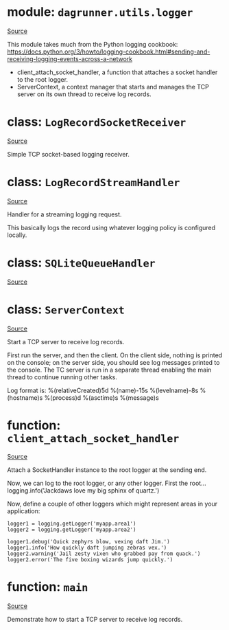 # module: `dagrunner.utils.logger`

[Source](../dagrunner/utils/logger.py#L0)

This module takes much from the Python logging cookbook:
https://docs.python.org/3/howto/logging-cookbook.html#sending-and-receiving-logging-events-across-a-network

- client_attach_socket_handler, a function that attaches a socket handler to the root
  logger.
- ServerContext, a context manager that starts and manages the TCP server on its own
  thread to receive log records.

# class: `LogRecordSocketReceiver`

[Source](../dagrunner/utils/logger.py#L98)

Simple TCP socket-based logging receiver.

# class: `LogRecordStreamHandler`

[Source](../dagrunner/utils/logger.py#L49)

Handler for a streaming logging request.

This basically logs the record using whatever logging policy is
configured locally.

# class: `SQLiteQueueHandler`

[Source](../dagrunner/utils/logger.py#L132)

# class: `ServerContext`

[Source](../dagrunner/utils/logger.py#L174)

Start a TCP server to receive log records.

First run the server, and then the client. On the client side, nothing is printed
on the console; on the server side, you should see log messages printed to the
console.  The TC server is run in a separate thread enabling the main thread to
continue running other tasks.

Log format is:
%(relativeCreated)5d %(name)-15s %(levelname)-8s %(hostname)s %(process)d %(asctime)s %(message)s

# function: `client_attach_socket_handler`

[Source](../dagrunner/utils/logger.py#L22)

Attach a SocketHandler instance to the root logger at the sending end.

Now, we can log to the root logger, or any other logger. First the root...
    logging.info('Jackdaws love my big sphinx of quartz.')

Now, define a couple of other loggers which might represent areas in your
application:

    logger1 = logging.getLogger('myapp.area1')
    logger2 = logging.getLogger('myapp.area2')

    logger1.debug('Quick zephyrs blow, vexing daft Jim.')
    logger1.info('How quickly daft jumping zebras vex.')
    logger2.warning('Jail zesty vixen who grabbed pay from quack.')
    logger2.error('The five boxing wizards jump quickly.')

# function: `main`

[Source](../dagrunner/utils/logger.py#L215)

Demonstrate how to start a TCP server to receive log records.

